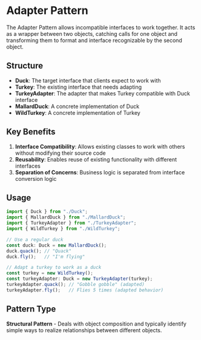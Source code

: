 # Adapter Pattern

The Adapter Pattern allows incompatible interfaces to work together. It acts as a wrapper between two objects, catching calls for one object and transforming them to format and interface recognizable by the second object.

## Structure

- **Duck**: The target interface that clients expect to work with
- **Turkey**: The existing interface that needs adapting
- **TurkeyAdapter**: The adapter that makes Turkey compatible with Duck interface
- **MallardDuck**: A concrete implementation of Duck
- **WildTurkey**: A concrete implementation of Turkey

## Key Benefits

1. **Interface Compatibility**: Allows existing classes to work with others without modifying their source code
2. **Reusability**: Enables reuse of existing functionality with different interfaces
3. **Separation of Concerns**: Business logic is separated from interface conversion logic

## Usage

```typescript
import { Duck } from "./Duck";
import { MallardDuck } from "./MallardDuck";
import { TurkeyAdapter } from "./TurkeyAdapter";
import { WildTurkey } from "./WildTurkey";

// Use a regular duck
const duck: Duck = new MallardDuck();
duck.quack(); // "Quack"
duck.fly();   // "I'm flying"

// Adapt a turkey to work as a duck
const turkey = new WildTurkey();
const turkeyAdapter: Duck = new TurkeyAdapter(turkey);
turkeyAdapter.quack(); // "Gobble gobble" (adapted)
turkeyAdapter.fly();   // Flies 5 times (adapted behavior)
```

## Pattern Type
**Structural Pattern** - Deals with object composition and typically identify simple ways to realize relationships between different objects.
